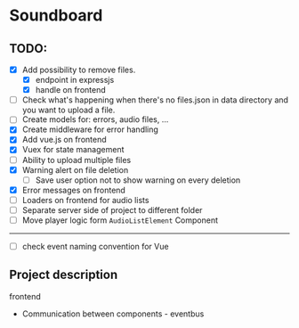 # Soundboard

## TODO: 
- [x] Add possibility to remove files.
  - [x] endpoint in expressjs
  - [x] handle on frontend
- [ ] Check what's happening when there's no files.json in data directory and you want to upload a file.
- [ ] Create models for: errors, audio files, ...
- [x] Create middleware for error handling
- [x] Add vue.js on frontend
- [x] Vuex for state management
- [ ] Ability to upload multiple files
- [x] Warning alert on file deletion
  - [ ] Save user option not to show warning on every deletion
- [x] Error messages on frontend
- [ ] Loaders on frontend for audio lists
- [ ] Separate server side of project to different folder
- [ ] Move player logic form `AudioListElement` Component
---

- [ ] check event naming convention for Vue


## Project description 

frontend 
- Communication between components - eventbus